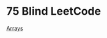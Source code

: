 # 75 Blind LeetCode

[Arrays](75%20Blind%20LeetCode%204bce733afe9c40f9bbb6b1417484bcc7/Arrays%20b7acec3672aa40a2989936100b341bd3.md)
